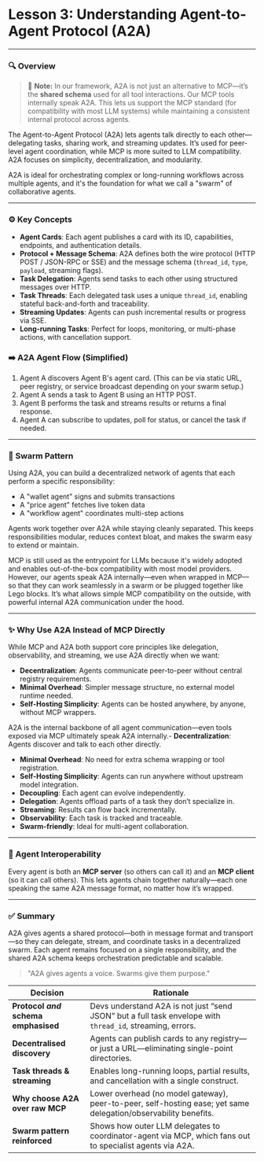 # **Lesson 3: Understanding Agent-to-Agent Protocol (A2A)**

---

### 🔍 Overview

> 🧩 **Note:** In our framework, A2A is not just an alternative to MCP—it’s the **shared schema** used for all tool interactions. Our MCP tools internally speak A2A. This lets us support the MCP standard (for compatibility with most LLM systems) while maintaining a consistent internal protocol across agents.

The Agent-to-Agent Protocol (A2A) lets agents talk directly to each other—delegating tasks, sharing work, and streaming updates. It’s used for peer-level agent coordination, while MCP is more suited to LLM compatibility. A2A focuses on simplicity, decentralization, and modularity.

A2A is ideal for orchestrating complex or long-running workflows across multiple agents, and it's the foundation for what we call a "swarm" of collaborative agents.

---

### ⚙️ Key Concepts

- **Agent Cards**: Each agent publishes a card with its ID, capabilities, endpoints, and authentication details.
- **Protocol + Message Schema**: A2A defines both the wire protocol (HTTP POST / JSON-RPC or SSE) and the message schema (`thread_id`, `type`, `payload`, streaming flags).
- **Task Delegation**: Agents send tasks to each other using structured messages over HTTP.
- **Task Threads**: Each delegated task uses a unique `thread_id`, enabling stateful back-and-forth and traceability.
- **Streaming Updates**: Agents can push incremental results or progress via SSE.
- **Long-running Tasks**: Perfect for loops, monitoring, or multi-phase actions, with cancellation support.

### ➡️ A2A Agent Flow (Simplified)

1. Agent A discovers Agent B's agent card. (This can be via static URL, peer registry, or service broadcast depending on your swarm setup.)
2. Agent A sends a task to Agent B using an HTTP POST.
3. Agent B performs the task and streams results or returns a final response.
4. Agent A can subscribe to updates, poll for status, or cancel the task if needed.

---

### 🧠 Swarm Pattern

Using A2A, you can build a decentralized network of agents that each perform a specific responsibility:

- A "wallet agent" signs and submits transactions
- A "price agent" fetches live token data
- A "workflow agent" coordinates multi-step actions

Agents work together over A2A while staying cleanly separated. This keeps responsibilities modular, reduces context bloat, and makes the swarm easy to extend or maintain.

MCP is still used as the entrypoint for LLMs because it's widely adopted and enables out-of-the-box compatibility with most model providers. However, our agents speak A2A internally—even when wrapped in MCP—so that they can work seamlessly in a swarm or be plugged together like Lego blocks. It’s what allows simple MCP compatibility on the outside, with powerful internal A2A communication under the hood.

---

### ✨ Why Use A2A Instead of MCP Directly

While MCP and A2A both support core principles like delegation, observability, and streaming, we use A2A directly when we want:

- **Decentralization**: Agents communicate peer-to-peer without central registry requirements.
- **Minimal Overhead**: Simpler message structure, no external model runtime needed.
- **Self-Hosting Simplicity**: Agents can be hosted anywhere, by anyone, without MCP wrappers.

A2A is the internal backbone of all agent communication—even tools exposed via MCP ultimately speak A2A internally.- **Decentralization**: Agents discover and talk to each other directly.

- **Minimal Overhead**: No need for extra schema wrapping or tool registration.
- **Self-Hosting Simplicity**: Agents can run anywhere without upstream model integration.
- **Decoupling**: Each agent can evolve independently.
- **Delegation**: Agents offload parts of a task they don’t specialize in.
- **Streaming**: Results can flow back incrementally.
- **Observability**: Each task is tracked and traceable.
- **Swarm-friendly**: Ideal for multi-agent collaboration.

---

### 🧩 Agent Interoperability

Every agent is both an **MCP server** (so others can call it) and an **MCP client** (so it can call others). This lets agents chain together naturally—each one speaking the same A2A message format, no matter how it’s wrapped.

---

### ✅ Summary

A2A gives agents a shared protocol—both in message format and transport—so they can delegate, stream, and coordinate tasks in a decentralized swarm. Each agent remains focused on a single responsibility, and the shared A2A schema keeps orchestration predictable and scalable.

> "A2A gives agents a voice. Swarms give them purpose."

| Decision                             | Rationale                                                                                                       |
| ------------------------------------ | --------------------------------------------------------------------------------------------------------------- |
| **Protocol _and_ schema emphasised** | Devs understand A2A is not just “send JSON” but a full task envelope with `thread_id`, streaming, errors.       |
| **Decentralised discovery**          | Agents can publish cards to any registry—or just a URL—eliminating single-point directories.                    |
| **Task threads & streaming**         | Enables long-running loops, partial results, and cancellation with a single construct.                          |
| **Why choose A2A over raw MCP**      | Lower overhead (no model gateway), peer-to-peer, self-hosting ease; yet same delegation/observability benefits. |
| **Swarm pattern reinforced**         | Shows how outer LLM delegates to coordinator-agent via MCP, which fans out to specialist agents via A2A.        |
